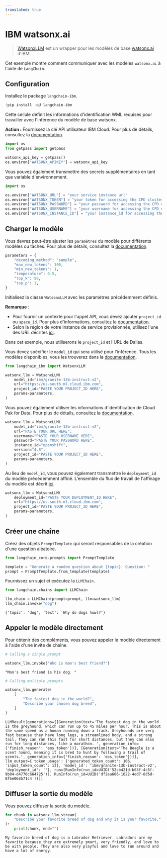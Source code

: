 ```yaml
---
translated: true
---
```


# IBM watsonx.ai

>[WatsonxLLM](https://ibm.github.io/watsonx-ai-python-sdk/fm_extensions.html#langchain) est un wrapper pour les modèles de base [watsonx.ai](https://www.ibm.com/products/watsonx-ai) d'IBM.

Cet exemple montre comment communiquer avec les modèles `watsonx.ai` à l'aide de `LangChain`.

## Configuration

Installez le package `langchain-ibm`.

```python
!pip install -qU langchain-ibm
```

Cette cellule définit les informations d'identification WML requises pour travailler avec l'inférence du modèle de base watsonx.

**Action :** Fournissez la clé API utilisateur IBM Cloud. Pour plus de détails, consultez la [documentation](https://cloud.ibm.com/docs/account?topic=account-userapikey&interface=ui).

```python
import os
from getpass import getpass

watsonx_api_key = getpass()
os.environ["WATSONX_APIKEY"] = watsonx_api_key
```

Vous pouvez également transmettre des secrets supplémentaires en tant que variable d'environnement.

```python
import os

os.environ["WATSONX_URL"] = "your service instance url"
os.environ["WATSONX_TOKEN"] = "your token for accessing the CPD cluster"
os.environ["WATSONX_PASSWORD"] = "your password for accessing the CPD cluster"
os.environ["WATSONX_USERNAME"] = "your username for accessing the CPD cluster"
os.environ["WATSONX_INSTANCE_ID"] = "your instance_id for accessing the CPD cluster"
```

## Charger le modèle

Vous devrez peut-être ajuster les `paramètres` du modèle pour différents modèles ou tâches. Pour plus de détails, consultez la [documentation](https://ibm.github.io/watsonx-ai-python-sdk/fm_model.html#metanames.GenTextParamsMetaNames).

```python
parameters = {
    "decoding_method": "sample",
    "max_new_tokens": 100,
    "min_new_tokens": 1,
    "temperature": 0.5,
    "top_k": 50,
    "top_p": 1,
}
```

Initialisez la classe `WatsonxLLM` avec les paramètres précédemment définis.

**Remarque** :

- Pour fournir un contexte pour l'appel API, vous devez ajouter `project_id` ou `space_id`. Pour plus d'informations, consultez la [documentation](https://www.ibm.com/docs/en/watsonx-as-a-service?topic=projects).
- Selon la région de votre instance de service provisionnée, utilisez l'une des URL décrites [ici](https://ibm.github.io/watsonx-ai-python-sdk/setup_cloud.html#authentication).

Dans cet exemple, nous utiliserons le `project_id` et l'URL de Dallas.

Vous devez spécifier le `model_id` qui sera utilisé pour l'inférence. Tous les modèles disponibles, vous les trouverez dans la [documentation](https://ibm.github.io/watsonx-ai-python-sdk/fm_model.html#ibm_watsonx_ai.foundation_models.utils.enums.ModelTypes).

```python
from langchain_ibm import WatsonxLLM

watsonx_llm = WatsonxLLM(
    model_id="ibm/granite-13b-instruct-v2",
    url="https://us-south.ml.cloud.ibm.com",
    project_id="PASTE YOUR PROJECT_ID HERE",
    params=parameters,
)
```

Vous pouvez également utiliser les informations d'identification de Cloud Pak for Data. Pour plus de détails, consultez la [documentation](https://ibm.github.io/watsonx-ai-python-sdk/setup_cpd.html).

```python
watsonx_llm = WatsonxLLM(
    model_id="ibm/granite-13b-instruct-v2",
    url="PASTE YOUR URL HERE",
    username="PASTE YOUR USERNAME HERE",
    password="PASTE YOUR PASSWORD HERE",
    instance_id="openshift",
    version="4.8",
    project_id="PASTE YOUR PROJECT_ID HERE",
    params=parameters,
)
```

Au lieu de `model_id`, vous pouvez également transmettre le `deployment_id` du modèle précédemment affiné. L'ensemble du flux de travail de l'affinage du modèle est décrit [ici](https://ibm.github.io/watsonx-ai-python-sdk/pt_working_with_class_and_prompt_tuner.html).

```python
watsonx_llm = WatsonxLLM(
    deployment_id="PASTE YOUR DEPLOYMENT_ID HERE",
    url="https://us-south.ml.cloud.ibm.com",
    project_id="PASTE YOUR PROJECT_ID HERE",
    params=parameters,
)
```

## Créer une chaîne

Créez des objets `PromptTemplate` qui seront responsables de la création d'une question aléatoire.

```python
from langchain_core.prompts import PromptTemplate

template = "Generate a random question about {topic}: Question: "
prompt = PromptTemplate.from_template(template)
```

Fournissez un sujet et exécutez la `LLMChain`.

```python
from langchain.chains import LLMChain

llm_chain = LLMChain(prompt=prompt, llm=watsonx_llm)
llm_chain.invoke("dog")
```

```output
{'topic': 'dog', 'text': 'Why do dogs howl?'}
```

## Appeler le modèle directement

Pour obtenir des compléments, vous pouvez appeler le modèle directement à l'aide d'une invite de chaîne.

```python
# Calling a single prompt

watsonx_llm.invoke("Who is man's best friend?")
```

```output
"Man's best friend is his dog. "
```

```python
# Calling multiple prompts

watsonx_llm.generate(
    [
        "The fastest dog in the world?",
        "Describe your chosen dog breed",
    ]
)
```

```output
LLMResult(generations=[[Generation(text='The fastest dog in the world is the greyhound, which can run up to 45 miles per hour. This is about the same speed as a human running down a track. Greyhounds are very fast because they have long legs, a streamlined body, and a strong tail. They can run this fast for short distances, but they can also run for long distances, like a marathon. ', generation_info={'finish_reason': 'eos_token'})], [Generation(text='The Beagle is a scent hound, meaning it is bred to hunt by following a trail of scents.', generation_info={'finish_reason': 'eos_token'})]], llm_output={'token_usage': {'generated_token_count': 106, 'input_token_count': 13}, 'model_id': 'ibm/granite-13b-instruct-v2', 'deployment_id': ''}, run=[RunInfo(run_id=UUID('52cb421d-b63f-4c5f-9b04-d4770c664725')), RunInfo(run_id=UUID('df2ea606-1622-4ed7-8d5d-8f6e068b71c4'))])
```

## Diffuser la sortie du modèle

Vous pouvez diffuser la sortie du modèle.

```python
for chunk in watsonx_llm.stream(
    "Describe your favorite breed of dog and why it is your favorite."
):
    print(chunk, end="")
```

```output
My favorite breed of dog is a Labrador Retriever. Labradors are my favorite because they are extremely smart, very friendly, and love to be with people. They are also very playful and love to run around and have a lot of energy.
```
